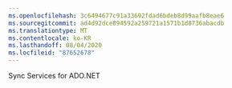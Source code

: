 ```yaml
---
ms.openlocfilehash: 3c6494677c91a33692fdad6bdeb8d99aafb8eae6
ms.sourcegitcommit: ad4d92dce894592a259721a1571b1d8736abacdb
ms.translationtype: MT
ms.contentlocale: ko-KR
ms.lasthandoff: 08/04/2020
ms.locfileid: "87652678"
---
```

Sync Services for ADO.NET
